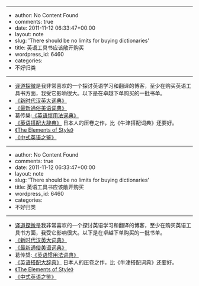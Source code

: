 - --
- author: No Content Found
- comments: true
- date: 2011-11-12 06:33:47+00:00
- layout: note
- slug: 'There should be no limits for buying dictionaries'
- title: 英语工具书应该敞开购买
- wordpress_id: 6460
- categories:
- 不好归类
- --
- [译道探微](http://blog.tianya.cn/blogger/blog_main.asp?BlogID=826832)是我非常喜欢的一个探讨英语学习和翻译的博客，至少在购买英语工具书方面，我受它影响很大。以下是在卓越下单购买的一批书单。
- [《新时代汉英大词典》](http://blog.tianya.cn/blogger/post_read.asp?BlogID=826832&PostID=35183188)
- [《最新通俗美语词典》](http://blog.tianya.cn/blogger/post_read.asp?BlogID=826832&PostID=35155513)
- 葛传槼:[《英语惯用法词典》](http://blog.tianya.cn/blogger/post_read.asp?BlogID=826832&PostID=35103322)
- [《英语搭配大辞典》](http://blog.tianya.cn/blogger/post_read.asp?BlogID=826832&PostID=35076300) 日本人的压卷之作，比《牛津搭配词典》还要好。
- [《The Elements of Style》](http://blog.tianya.cn/blogger/post_read.asp?BlogID=826832&PostID=36587626)
- [《中式英语之鉴》](http://blog.tianya.cn/blogger/post_read.asp?BlogID=826832&PostID=36574131)
- --
- author: No Content Found
- comments: true
- date: 2011-11-12 06:33:47+00:00
- layout: note
- slug: 'There should be no limits for buying dictionaries'
- title: 英语工具书应该敞开购买
- wordpress_id: 6460
- categories:
- 不好归类
- --
- [译道探微](http://blog.tianya.cn/blogger/blog_main.asp?BlogID=826832)是我非常喜欢的一个探讨英语学习和翻译的博客，至少在购买英语工具书方面，我受它影响很大。以下是在卓越下单购买的一批书单。
- [《新时代汉英大词典》](http://blog.tianya.cn/blogger/post_read.asp?BlogID=826832&PostID=35183188)
- [《最新通俗美语词典》](http://blog.tianya.cn/blogger/post_read.asp?BlogID=826832&PostID=35155513)
- 葛传槼:[《英语惯用法词典》](http://blog.tianya.cn/blogger/post_read.asp?BlogID=826832&PostID=35103322)
- [《英语搭配大辞典》](http://blog.tianya.cn/blogger/post_read.asp?BlogID=826832&PostID=35076300) 日本人的压卷之作，比《牛津搭配词典》还要好。
- [《The Elements of Style》](http://blog.tianya.cn/blogger/post_read.asp?BlogID=826832&PostID=36587626)
- [《中式英语之鉴》](http://blog.tianya.cn/blogger/post_read.asp?BlogID=826832&PostID=36574131)
